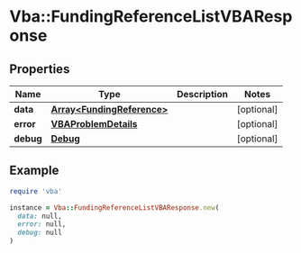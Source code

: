 # Vba::FundingReferenceListVBAResponse

## Properties

| Name | Type | Description | Notes |
| ---- | ---- | ----------- | ----- |
| **data** | [**Array&lt;FundingReference&gt;**](FundingReference.md) |  | [optional] |
| **error** | [**VBAProblemDetails**](VBAProblemDetails.md) |  | [optional] |
| **debug** | [**Debug**](Debug.md) |  | [optional] |

## Example

```ruby
require 'vba'

instance = Vba::FundingReferenceListVBAResponse.new(
  data: null,
  error: null,
  debug: null
)
```

